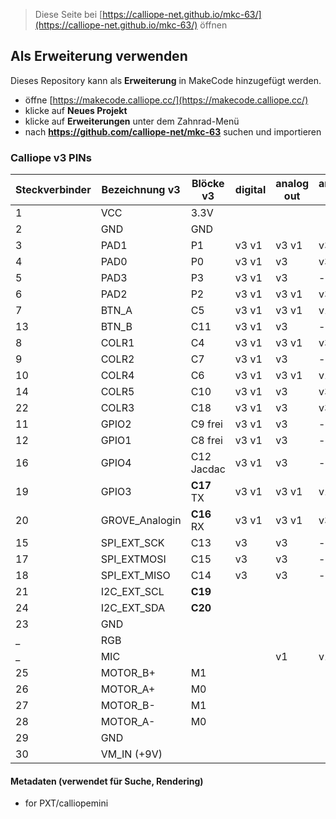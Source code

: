 
> Diese Seite bei [https://calliope-net.github.io/mkc-63/](https://calliope-net.github.io/mkc-63/) öffnen

## Als Erweiterung verwenden

Dieses Repository kann als **Erweiterung** in MakeCode hinzugefügt werden.

* öffne [https://makecode.calliope.cc/](https://makecode.calliope.cc/)
* klicke auf **Neues Projekt**
* klicke auf **Erweiterungen** unter dem Zahnrad-Menü
* nach **https://github.com/calliope-net/mkc-63** suchen und importieren

### Calliope v3 PINs

Steckverbinder|Bezeichnung v3|Blöcke v3|digital|analog out|analog in
---|---|---|---|---|---
1|VCC|3.3V
2|GND|GND
3|PAD1|P1|v3 v1|v3 v1|v3 v1
4|PAD0|P0|v3 v1|v3|v3|v3
5|PAD3|P3|v3 v1|v3|-
6|PAD2|P2|v3 v1|v3 v1|v3 v1
7|BTN_A|C5|v3 v1|v3 v1|v1
13|BTN_B|C11|v3 v1|v3|-
8|COLR1|C4|v3 v1|v3 v1|v3 v1
9|COLR2|C7|v3 v1|v3|-
10|COLR4|C6|v3 v1|v3 v1|v1
14|COLR5|C10|v3 v1|v3|v3
22|COLR3|C18|v3 v1|v3|v3
11|GPIO2|C9 frei|v3 v1|v3|-
12|GPIO1|C8 frei|v3 v1|v3|-
16|GPIO4|C12 Jacdac|v3 v1|v3|-
19|GPIO3|**C17** TX|v3 v1|v3 v1|v1
20|GROVE_Analogin|**C16** RX|v3 v1|v3 v1|v3 v1
15|SPI_EXT_SCK|C13|v3|v3|-
17|SPI_EXTMOSI|C15|v3|v3|-
18|SPI_EXT_MISO|C14|v3|v3|-
21|I2C_EXT_SCL|**C19**
24|I2C_EXT_SDA|**C20**
23|GND|
_|RGB|
_|MIC|||v1|v1
25|MOTOR_B+|M1
26|MOTOR_A+|M0
27|MOTOR_B-|M1
28|MOTOR_A-|M0
29|GND|
30|VM_IN (+9V)


#### Metadaten (verwendet für Suche, Rendering)

* for PXT/calliopemini
<script src="https://makecode.com/gh-pages-embed.js"></script><script>makeCodeRender("{{ site.makecode.home_url }}", "{{ site.github.owner_name }}/{{ site.github.repository_name }}");</script>
